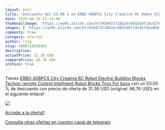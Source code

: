 ```yaml
---
layout: post
title: 'Descuento del 53.00 % en ERBO 408PCS City Creative RC Robot Elect'
date: 2020-04-19 11:14:46
thumbnailImage: 'https://ae01.alicdn.com/kf/H3d473718b2ec4015a9f1dc427eba0b8f6/ERBO-408PCS-City-Creative-RC-Robot-Electric-Building-Blocks-Technic-remote-Control-Intelligent-Robot-Bricks-Toys.jpg_350x350._SL200_.jpg'
images: [ 'https://ae01.alicdn.com/kf/H3d473718b2ec4015a9f1dc427eba0b8f6/ERBO-408PCS-City-Creative-RC-Robot-Electric-Building-Blocks-Technic-remote-Control-Intelligent-Robot-Bricks-Toys.jpg_350x350._SL200_.jpg' ]
comments: true
category: ofertas
author: ring
slug: 4000318584901
description:
actualPrice: 31.38 USD
comparePrice: 66.76 USD
inStock: true
---
```


Tienes [ERBO 408PCS City Creative RC Robot Electric Building Blocks Technic remote Control Intelligent Robot Bricks Toys For boys](https://www.amazon.com/dp/4000318584901/?tag=redken08-20) con un 53.00 % de descuento con precio de oferta de 31.38 USD (original: 66.76 USD) en el siguiente enlace!

[![](https://ae01.alicdn.com/kf/H3d473718b2ec4015a9f1dc427eba0b8f6/ERBO-408PCS-City-Creative-RC-Robot-Electric-Building-Blocks-Technic-remote-Control-Intelligent-Robot-Bricks-Toys.jpg_350x350._SL200_.jpg)](https://www.amazon.com/dp/4000318584901/?tag=redken08-20)

[Accede a la oferta!!](https://www.amazon.com/dp/4000318584901/?tag=redken08-20)

[Consulta otras ofertas en nuestro canal de telegram](https://t.me/s/ofertas25)

